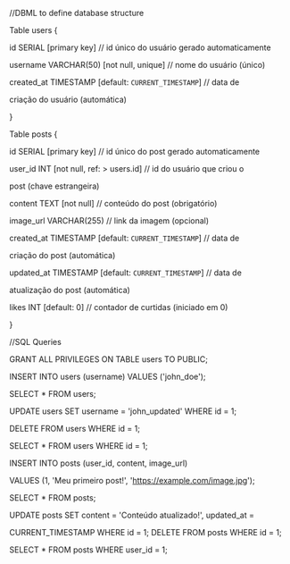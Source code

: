 //DBML to define database structure

Table users {

 id SERIAL [primary key] // id único do usuário gerado automaticamente

 username VARCHAR(50) [not null, unique] // nome do usuário (único)

 created_at TIMESTAMP [default: `CURRENT_TIMESTAMP`] // data de

criação do usuário (automática)

}

Table posts {

 id SERIAL [primary key] // id único do post gerado automaticamente

 user_id INT [not null, ref: > users.id] // id do usuário que criou o

post (chave estrangeira)

 content TEXT [not null] // conteúdo do post (obrigatório)

 image_url VARCHAR(255) // link da imagem (opcional)

 created_at TIMESTAMP [default: `CURRENT_TIMESTAMP`] // data de

criação do post (automática)

 updated_at TIMESTAMP [default: `CURRENT_TIMESTAMP`] // data de

atualização do post (automática)

 likes INT [default: 0] // contador de curtidas (iniciado em 0)

}

//SQL Queries

GRANT ALL PRIVILEGES ON TABLE users TO PUBLIC;

INSERT INTO users (username) VALUES ('john_doe');

SELECT * FROM users;

UPDATE users SET username = 'john_updated' WHERE id = 1;

DELETE FROM users WHERE id = 1;

SELECT * FROM users WHERE id = 1;

INSERT INTO posts (user_id, content, image_url)

VALUES (1, 'Meu primeiro post!', 'https://example.com/image.jpg');

SELECT * FROM posts;

UPDATE posts SET content = 'Conteúdo atualizado!', updated_at =

CURRENT_TIMESTAMP WHERE id = 1;
DELETE FROM posts WHERE id = 1;

SELECT * FROM posts WHERE user_id = 1;
